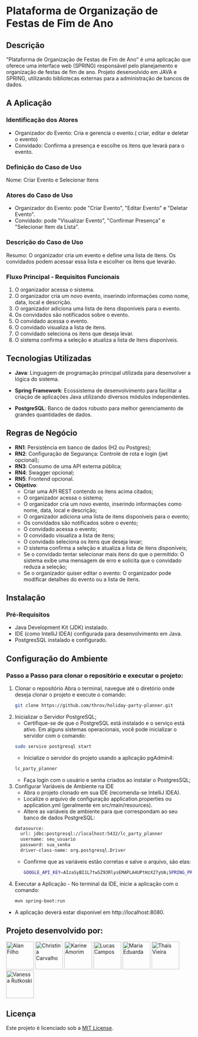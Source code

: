 # Plataforma de Organização de Festas de Fim de Ano

## Descrição

"Plataforma de Organização de Festas de Fim de Ano" é uma aplicação que oferece uma interface web (SPRING) responsável pelo planejamento e organização de festas de fim de ano. Projeto desenvolvido em JAVA e SPRING, utilizando bibliotecas externas para a administração de bancos de dados.

## A Aplicação

### Identificação dos Atores

- Organizador do Evento: Cria e gerencia o evento.( criar, editar e deletar o evento)
- Convidado: Confirma a presença e escolhe os itens que levará para o evento.
  
### Definição do Caso de Uso

   Nome: Criar Evento e Selecionar Itens
   
### Atores do Caso de Uso

- Organizador do Evento: pode "Criar Evento", "Editar Evento" e "Deletar Evento". 
- Convidado: pode "Visualizar Evento", "Confirmar Presença" e "Selecionar Item da Lista".
  
### Descrição do Caso de Uso

   Resumo: O organizador cria um evento e define uma lista de itens. Os convidados podem acessar essa lista e escolher os itens que levarão.
   
### Fluxo Principal - Requisitos Funcionais
   
1. O organizador acessa o sistema.
2. O organizador cria um novo evento, inserindo informações como nome, data, local e descrição.
3. O organizador adiciona uma lista de itens disponíveis para o evento.
4. Os convidados são notificados sobre o evento.
5. O convidado acessa o evento.
6. O convidado visualiza a lista de itens.
7. O convidado seleciona os itens que deseja levar.
8. O sistema confirma a seleção e atualiza a lista de itens disponíveis.

## Tecnologias Utilizadas

- **Java**: Linguagem de programação principal utilizada para desenvolver a lógica do sistema.

- **Spring Framework**: Ecossistema de desenvolvimento para facilitar a criação de aplicações Java utilizando diversos módulos independentes.

- **PostgreSQL**: Banco de dados robusto para melhor gerenciamento de grandes quantidades de dados.

## Regras de Negócio

- **RN1**: Persistência em banco de dados (H2 ou Postgres);
- **RN2**: Configuração de Segurança: Controle de rota e login (jwt opcional);
- **RN3**: Consumo de uma API externa pública;
- **RN4**: Swagger opcional;
- **RN5**: Frontend opcional.
- **Objetivo**:
    - Criar uma API REST contendo os itens acima citados;
    - O organizador acessa o sistema;
    - O organizador cria um novo evento, inserindo informações como nome, data, local e descrição;
    - O organizador adiciona uma lista de itens disponíveis para o evento;
    - Os convidados são notificados sobre o evento;
    - O convidado acessa o evento;
    - O convidado visualiza a lista de itens;
    - O convidado seleciona os itens que deseja levar;
    - O sistema confirma a seleção e atualiza a lista de itens disponíveis;
    - Se o convidado tentar selecionar mais itens do que o permitido: O sistema exibe uma mensagem de erro e solicita que o convidado reduza a seleção;
    - Se o organizador quiser editar o evento: O organizador pode modificar detalhes do evento ou a lista de itens.

## Instalação

### Pré-Requisitos

- Java Development Kit (JDK) instalado.
- IDE (como IntelliJ IDEA) configurada para desenvolvimento em Java.
- PostgresSQL instalado e configurado.

## Configuração do Ambiente

### Passo a Passo para clonar o repositório e executar o projeto:

1. Clonar o repositório
   Abra o terminal, navegue até o diretório onde deseja clonar o projeto e execute o comando:
   ```bash
   git clone https://github.com/throv/holiday-party-planner.git
   ```
2. Inicializar o Servidor PostgreSQL;
   - Certifique-se de que o PostgreSQL está instalado e o serviço está ativo. Em alguns sistemas operacionais, você pode inicializar o servidor com o comando:
   ```bash
   sudo service postgresql start
   ```
   - Inicialize o servidor do projeto usando a aplicação pgAdmin4:
   ```bash
   lc_party_planner
   ```
   - Faça login com o usuário e senha criados ao instalar o PostgresSQL;
3. Configurar Variáveis de Ambiente na IDE
   - Abra o projeto clonado em sua IDE (recomenda-se IntelliJ IDEA).
   - Localize o arquivo de configuração application.properties ou application.yml (geralmente em src/main/resources).
   - Altere as variáveis de ambiente para que correspondam ao seu banco de dados PostgreSQL:
    ```bash
    datasource:
      url: jdbc:postgresql://localhost:5432/lc_party_planner
      username: seu_usuario
      password: sua_senha
      driver-class-name: org.postgresql.Driver
    ```
   - Confirme que as variáveis estão corretas e salve o arquivo, são elas:
     ```bash
     GOOGLE_API_KEY=AIzaSyBI1L7twSZ93RlysEMAPLA4UPtHzX27yUA;SPRING_PROFILES_ACTIVE=local
     ```
  4. Executar a Aplicação
    - No terminal da IDE, inicie a aplicação com o comando:
     ```bash
     mvn spring-boot:run
     ```
   - A aplicação deverá estar disponível em http://localhost:8080.

## Projeto desenvolvido por:

[<img alt="Alan Filho" height="75px" src="https://avatars.githubusercontent.com/u/125782386?v=4" width="75px"/>](https://github.com/oalleeN)
[<img alt="Christina Carvalho" height="75px" src="https://avatars.githubusercontent.com/u/175761726?v=4" width="75px"/>](https://github.com/ChristinaC-dev)
[<img alt="Karine Amorim" height="75px" src="https://avatars.githubusercontent.com/u/138794780?v=4" width="75px"/>](https://github.com/Kahmori)
[<img alt="Lucas Campos" height="75px" src="https://avatars.githubusercontent.com/u/161725621?v=4" width="75px"/>](https://github.com/lucascodebr20)
[<img alt="Maria Eduarda" height="75px" src="https://avatars.githubusercontent.com/u/134453107?v=4" width="75px"/>](https://github.com/mariaemrqs)
[<img alt="Thais Vieira" height="75px" src="https://avatars.githubusercontent.com/u/104239787?v=4" width="75px"/>](https://github.com/throv)
[<img alt="Vanessa Rutkoski" height="75px" src="https://avatars.githubusercontent.com/u/98660246?v=4" width="75px"/>](https://github.com/nessartk)


## **Licença**

Este projeto é licenciado sob a [MIT License](LICENSE).
